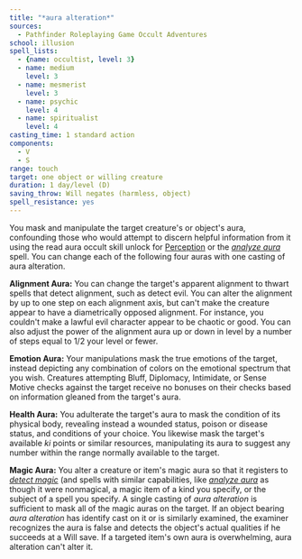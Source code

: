 ```yaml
---
title: "*aura alteration*"
sources:
  - Pathfinder Roleplaying Game Occult Adventures
school: illusion
spell_lists:
  - {name: occultist, level: 3}
  - name: medium
    level: 3
  - name: mesmerist
    level: 3
  - name: psychic
    level: 4
  - name: spiritualist
    level: 4
casting_time: 1 standard action
components:
  - V
  - S
range: touch
target: one object or willing creature
duration: 1 day/level (D)
saving_throw: Will negates (harmless, object)
spell_resistance: yes
---
```


You mask and manipulate the target creature's or object's aura, confounding those who would attempt to discern helpful information from it using the read aura occult skill unlock for [Perception](/skills/Perception/) or the [*analyze aura*](/spells/analyze-aura/) spell. You can change each of the following four auras with one casting of aura alteration.

**Alignment Aura:** You can change the target's apparent alignment to thwart spells that detect alignment, such as detect evil. You can alter the alignment by up to one step on each alignment axis, but can't make the creature appear to have a diametrically opposed alignment. For instance, you couldn't make a lawful evil character appear to be chaotic or good. You can also adjust the power of the alignment aura up or down in level by a number of steps equal to 1/2 your level or fewer.

**Emotion Aura:** Your manipulations mask the true emotions of the target, instead depicting any combination of colors on the emotional spectrum that you wish. Creatures attempting Bluff, Diplomacy, Intimidate, or Sense Motive checks against the target receive no bonuses on their checks based on information gleaned from the target's aura.

**Health Aura:** You adulterate the target's aura to mask the condition of its physical body, revealing instead a wounded status, poison or disease status, and conditions of your choice. You likewise mask the target's available *ki* points or similar resources, manipulating its aura to suggest any number within the range normally available to the target.

**Magic Aura:** You alter a creature or item's magic aura so that it registers to [*detect magic*](/spells/detect-magic/) (and spells with similar capabilities, like [*analyze aura*](/spells/analyze-aura/) as though it were nonmagical, a magic item of a kind you specify, or the subject of a spell you specify. A single casting of *aura alteration* is sufficient to mask all of the magic auras on the target. If an object bearing *aura alteration* has identify cast on it or is similarly examined, the examiner recognizes the aura is false and detects the object's actual qualities if he succeeds at a Will save. If a targeted item's own aura is overwhelming, aura alteration can't alter it.
